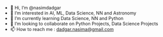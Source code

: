 - 👋 Hi, I’m @nasimdadgar
- 👀 I’m interested in AI, ML, Data Science, NN and Astronomy
- 🌱 I’m currently learning Data Science, NN and Python
- 💞️ I’m looking to collaborate on Python Projects, Data Science Projects
- 📫 How to reach me : dadgar.nasima@gmail.com

<!---
nasimdadgar/nasimdadgar is a ✨ special ✨ repository because its `README.md` (this file) appears on your GitHub profile.
You can click the Preview link to take a look at your changes.
--->
